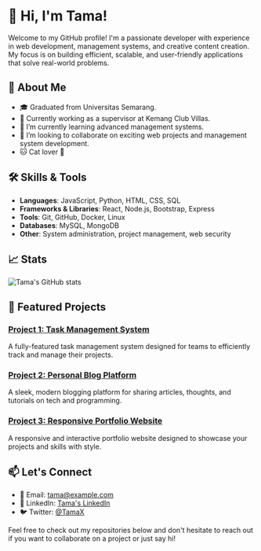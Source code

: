 # 👋 Hi, I'm Tama!

Welcome to my GitHub profile! I'm a passionate developer with experience in web development, management systems, and creative content creation. My focus is on building efficient, scalable, and user-friendly applications that solve real-world problems.

## 🚀 About Me
- 🎓 Graduated from Universitas Semarang.
- 💼 Currently working as a supervisor at Kemang Club Villas.
- 🌱 I’m currently learning advanced management systems.
- 👯 I’m looking to collaborate on exciting web projects and management system development.
- 🐱 Cat lover 🐾
  
## 🛠️ Skills & Tools
- **Languages**: JavaScript, Python, HTML, CSS, SQL
- **Frameworks & Libraries**: React, Node.js, Bootstrap, Express
- **Tools**: Git, GitHub, Docker, Linux
- **Databases**: MySQL, MongoDB
- **Other**: System administration, project management, web security

## 📈 Stats

![Tama's GitHub stats](https://github-readme-stats.vercel.app/api?username=codewithtama&show_icons=true&theme=radical)

## 🌟 Featured Projects

### [Project 1: Task Management System](https://github.com/codewithtama/project1)
A fully-featured task management system designed for teams to efficiently track and manage their projects.

### [Project 2: Personal Blog Platform](https://github.com/codewithtama/project2)
A sleek, modern blogging platform for sharing articles, thoughts, and tutorials on tech and programming.

### [Project 3: Responsive Portfolio Website](https://github.com/codewithtama/project3)
A responsive and interactive portfolio website designed to showcase your projects and skills with style.

## 📫 Let's Connect
- 📧 Email: [tama@example.com](mailto:tama@example.com)
- 💼 LinkedIn: [Tama's LinkedIn](https://www.linkedin.com/in/tama/)
- 🐦 Twitter: [@TamaX](https://twitter.com/yourusername)

Feel free to check out my repositories below and don't hesitate to reach out if you want to collaborate on a project or just say hi!
